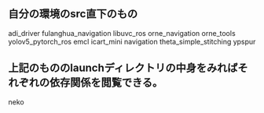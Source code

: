 ## 自分の環境のsrc直下のもの
adi_driver
fulanghua_navigation
libuvc_ros
orne_navigation
orne_tools
yolov5_pytorch_ros
emcl
icart_mini
navigation
theta_simple_stitching
ypspur
## 上記のもののlaunchディレクトリの中身をみればそれぞれの依存関係を閲覧できる。
neko